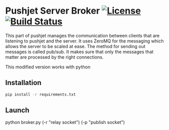 Pushjet Server Broker [![License](http://img.shields.io/badge/license-BSD-blue.svg?style=flat)](/LICENSE)[![Build Status](https://travis-ci.org/KenN7/Pushjet-Server-Broker.svg?branch=master)](https://travis-ci.org/KenN7/Pushjet-Server-Broker)
=====================
This part of pushjet manages the communication between clients that are 
listening to pushjet and the server. It uses ZeroMQ for the messaging 
which allows the server to be scaled at ease. The method for sending out 
messages is called pub/sub. It makes sure that only the messages that 
matter are processed by the right connections. 

This modified version works with python

## Installation 
```sh
pip install -r requirements.txt
```

## Launch
python broker.py (-r "relay socket") (-p "publish socket")
